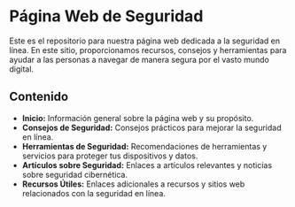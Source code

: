 # Página Web de Seguridad

Este es el repositorio para nuestra página web dedicada a la seguridad en línea. En este sitio, proporcionamos recursos, consejos y herramientas para ayudar a las personas a navegar de manera segura por el vasto mundo digital.

## Contenido

- **Inicio:** Información general sobre la página web y su propósito.
- **Consejos de Seguridad:** Consejos prácticos para mejorar la seguridad en línea.
- **Herramientas de Seguridad:** Recomendaciones de herramientas y servicios para proteger tus dispositivos y datos.
- **Artículos sobre Seguridad:** Enlaces a artículos relevantes y noticias sobre seguridad cibernética.
- **Recursos Útiles:** Enlaces adicionales a recursos y sitios web relacionados con la seguridad en línea.

